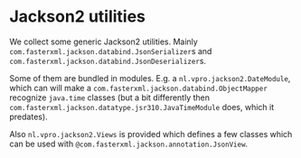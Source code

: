# Jackson2 utilities

We collect some generic Jackson2 utilities. Mainly `com.fasterxml.jackson.databind.JsonSerializer`s and `com.fasterxml.jackson.databind.JsonDeserializer`s.

Some of them are bundled in modules. E.g. a `nl.vpro.jackson2.DateModule`, which can will make a `com.fasterxml.jackson.databind.ObjectMapper` recognize `java.time` classes
(but a bit differently then `com.fasterxml.jackson.datatype.jsr310.JavaTimeModule` does, which it predates).

Also `nl.vpro.jackson2.Views` is provided which defines a few classes which can be used with `@com.fasterxml.jackson.annotation.JsonView`.
